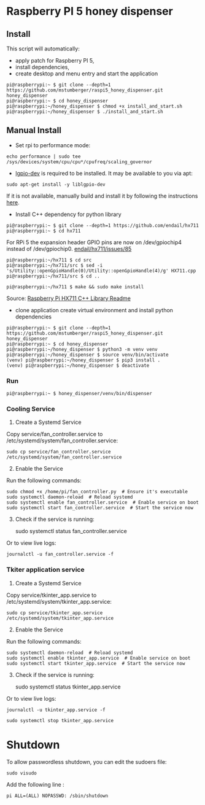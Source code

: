 # Raspberry PI 5 honey dispenser

## Install
This script will automatically:
- apply patch for Raspberry PI 5,
- install dependencies,
- create desktop and menu entry and start the application

```console
pi@raspberrypi:~ $ git clone --depth=1 https://github.com/mstumberger/raspi5_honey_dispenser.git honey_dispenser
pi@raspberrypi:~ $ cd honey_dispenser
pi@raspberrypi:~/honey_dispenser $ chmod +x install_and_start.sh
pi@raspberrypi:~/honey_dispenser $ ./install_and_start.sh
```

## Manual Install

- Set rpi to performance mode:

```console
echo performance | sudo tee /sys/devices/system/cpu/cpu*/cpufreq/scaling_governor
```

- [lgpio-dev](http://abyz.me.uk/lg/index.html) is required to be installed. It may be available to you via apt:

```console
sudo apt-get install -y liblgpio-dev
```
If it is not available, manually build and install it by following the instructions [here](https://abyz.me.uk/lg/download.html#Download&Install).

- Install C++ dependency for python library

```console
pi@raspberrypi:~ $ git clone --depth=1 https://github.com/endail/hx711
pi@raspberrypi:~ $ cd hx711
```

For RPi 5 the expansion header GPIO pins are now on /dev/gpiochip4 instead of /dev/gpiochip0. [endail/hx711/issues/85](https://github.com/endail/hx711/issues/85#issuecomment-2129032985)

```console
pi@raspberrypi:~/hx711 $ cd src
pi@raspberrypi:~/hx711/src $ sed -i 's/Utility::openGpioHandle(0)/Utility::openGpioHandle(4)/g' HX711.cpp
pi@raspberrypi:~/hx711/src $ cd ..
```

```console
pi@raspberrypi:~/hx711 $ make && sudo make install
```

Source: [Raspberry Pi HX711 C++ Library Readme](https://github.com/endail/hx711/blob/master/README.md)

- clone application create virtual environment and install python dependencies

```console
pi@raspberrypi:~ $ git clone --depth=1 https://github.com/mstumberger/raspi5_honey_dispenser.git honey_dispenser
pi@raspberrypi:~ $ cd honey_dispenser
pi@raspberrypi:~/honey_dispenser $ python3 -m venv venv
pi@raspberrypi:~/honey_dispenser $ source venv/bin/activate
(venv) pi@raspberrypi:~/honey_dispenser $ pip3 install .
(venv) pi@raspberrypi:~/honey_dispenser $ deactivate
```

### Run

```console
pi@raspberrypi:~ $ honey_dispenser/venv/bin/dispenser
```


### Cooling Service

1. Create a Systemd Service

Copy service/fan_controller.service to /etc/systemd/system/fan_controller.service:
    
    sudo cp service/fan_controller.service /etc/systemd/system/fan_controller.service


2. Enable the Service

Run the following commands:

    sudo chmod +x /home/pi/fan_controller.py  # Ensure it's executable
    sudo systemctl daemon-reload  # Reload systemd
    sudo systemctl enable fan_controller.service  # Enable service on boot
    sudo systemctl start fan_controller.service  # Start the service now


3. Check if the service is running:

    sudo systemctl status fan_controller.service

Or to view live logs:

    journalctl -u fan_controller.service -f

### Tkiter application service

1. Create a Systemd Service

Copy service/tkinter_app.service to /etc/systemd/system/tkinter_app.service:

    
    sudo cp service/tkinter_app.service /etc/systemd/system/tkinter_app.service


2. Enable the Service

Run the following commands:

    sudo systemctl daemon-reload  # Reload systemd
    sudo systemctl enable tkinter_app.service  # Enable service on boot
    sudo systemctl start tkinter_app.service  # Start the service now


3. Check if the service is running:

    sudo systemctl status tkinter_app.service

Or to view live logs:

    journalctl -u tkinter_app.service -f

    sudo systemctl stop tkinter_app.service

# Shutdown

To allow passwordless shutdown, you can edit the sudoers file:


    sudo visudo


Add the following line :

    pi ALL=(ALL) NOPASSWD: /sbin/shutdown